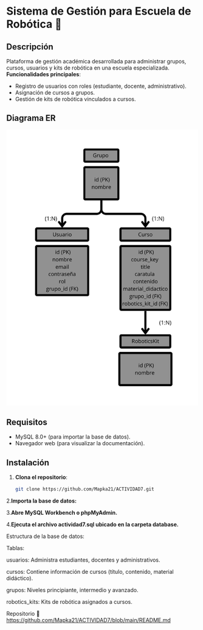 # Sistema de Gestión para Escuela de Robótica 🚀

## Descripción  
Plataforma de gestión académica desarrollada para administrar grupos, cursos, usuarios y kits de robótica en una escuela especializada.  
**Funcionalidades principales**:  
- Registro de usuarios con roles (estudiante, docente, administrativo).  
- Asignación de cursos a grupos.  
- Gestión de kits de robótica vinculados a cursos.  

## Diagrama ER  
![Diagrama Entidad-Relación](Grupo.png)  

## Requisitos  
- MySQL 8.0+ (para importar la base de datos).  
- Navegador web (para visualizar la documentación).  

## Instalación  
1. **Clona el repositorio**:  
   ```bash
   git clone https://github.com/Mapka21/ACTIVIDAD7.git
2.**Importa la base de datos:**

3.**Abre MySQL Workbench o phpMyAdmin.**

4.**Ejecuta el archivo actividad7.sql ubicado en la carpeta database.**

Estructura de la base de datos:

Tablas:

usuarios: Administra estudiantes, docentes y administrativos.

cursos: Contiene información de cursos (título, contenido, material didáctico).

grupos: Niveles principiante, intermedio y avanzado.

robotics_kits: Kits de robótica asignados a cursos.

Repositorio
🔗 
https://github.com/Mapka21/ACTIVIDAD7/blob/main/README.md
